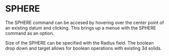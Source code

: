 # SPHERE
The SPHERE command can be accesed by hovering over the center point of an existing datum and clicking. This brings up a menue with the SPHERE command as an option. 

Size of the SPHERE can be specified with the Radius field. 
The boolean drop down and target allows for boolean operations with existing 3d solids. 